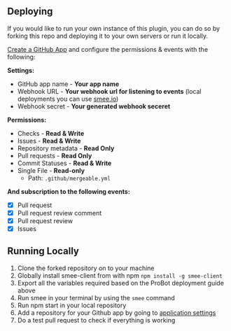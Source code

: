 ## Deploying

If you would like to run your own instance of this plugin, you can do so by forking this repo and deploying it to your own servers or run it locally.

[Create a GitHub App](https://github.com/settings/apps/new) and configure the permissions & events with the following:

**Settings:**
- GitHub app name - **Your app name**
- Webhook URL - **Your webhook url for listening to events** (local deployments you can use [smee.io](smee.io))
- Webhook secret - **Your generated webhook seceret**

**Permissions:**
- Checks - **Read & Write**
- Issues - **Read & Write**
- Repository metadata - **Read Only**
- Pull requests - **Read Only**
- Commit Statuses - **Read & Write**
- Single File - **Read-only**
  - Path: `.github/mergeable.yml`

**And subscription to the following events:**
- [x] Pull request
- [x] Pull request review comment
- [x] Pull request review
- [x] Issues

## Running Locally
1. Clone the forked repository on to your machine
2. Globally install smee-client from with npm ```npm install -g smee-client```
3. Export all the variables required based on the ProBot deployment guide above
4. Run smee in your terminal by using the ```smee``` command
5. Run npm start in your local repository
6. Add a repository for your Github app by going to [application settings](https://github.com/settings/installations)
7. Do a test pull request to check if everything is working
